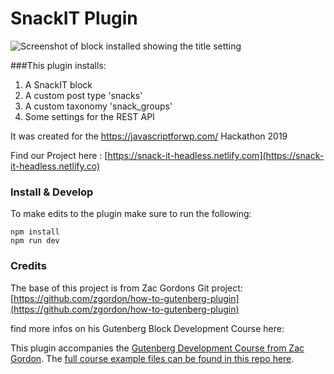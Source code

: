 # SnackIT Plugin

![Screenshot of block installed showing the title setting](http://anjadeubzer.de/images/snack-block.png)

###This plugin installs:

1. A SnackIT block
2. A custom post type 'snacks'
3. A custom taxonomy 'snack_groups'
4. Some settings for the REST API

It was created for the https://javascriptforwp.com/ Hackathon 2019

Find our Project here : [https://snack-it-headless.netlify.com](https://snack-it-headless.netlify.co)

### Install & Develop

To make edits to the plugin make sure to run the following:

```
npm install
npm run dev
```


### Credits

The base of this project is from Zac Gordons Git project: [https://github.com/zgordon/how-to-gutenberg-plugin](https://github.com/zgordon/how-to-gutenberg-plugin)

find more infos on his Gutenberg Block Development Course here: 

This plugin accompanies the [Gutenberg Development Course from Zac Gordon](https://javascriptforwp.com/product/gutenberg-block-development-course/).
The [full course example files can be found in this repo here](https://github.com/zgordon/gutenberg-course).

